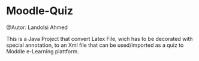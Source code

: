 # Moodle-Quiz
@Autor: Landolsi Ahmed

This is a Java Project that convert Latex File, wich has to be decorated
with special annotation, to an Xml file that can be used/imported as a 
quiz to Moddle e-Learning plattform.
